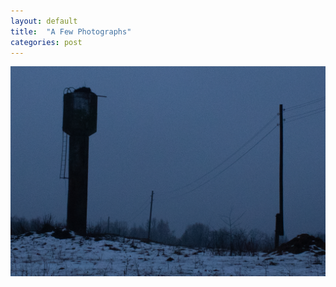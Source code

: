 ```yaml
---
layout: default
title:  "A Few Photographs"
categories: post
---
```



![Photograph 1](/assets/photographs/IMG_0653.jpg)
